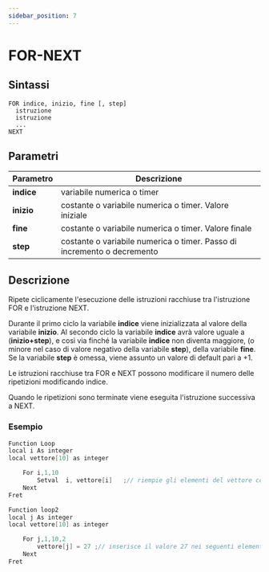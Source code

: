 ```yaml
---
sidebar_position: 7
---
```


# FOR-NEXT

## Sintassi

  ```
FOR indice, inizio, fine [, step] 
    istruzione
    istruzione
    ...	
NEXT
  ```

## Parametri
|Parametro     | Descrizione                                                              |                
|--------------|--------------------------------------------------------------------------|
| **indice**   | variabile numerica o timer                                               | 
| **inizio**   | costante o variabile numerica o timer. Valore iniziale                   |
| **fine**     | costante o variabile numerica o timer. Valore finale                     |    
| **step**     | costante o variabile numerica o timer. Passo di incremento o decremento  |    

## Descrizione
Ripete ciclicamente l'esecuzione delle istruzioni racchiuse tra l'istruzione FOR e l'istruzione NEXT.

Durante il primo ciclo la variabile **indice** viene inizializzata al valore della variabile **inizio**. Al secondo ciclo la variabile **indice** avrà valore uguale a (**inizio+step**), e così via finché la variabile **indice** non diventa maggiore, (o minore nel caso di valore negativo della variabile **step**), della variabile **fine**. Se la variabile **step** è omessa, viene assunto un valore di default pari a +1.

Le istruzioni racchiuse tra FOR e NEXT possono modificare il numero delle ripetizioni modificando indice.

Quando le ripetizioni sono terminate viene eseguita l'istruzione successiva a NEXT.

### Esempio

```c {5,7,14,16} showLineNumbers
Function Loop
local i As integer
local vettore[10] as integer

    For i,1,10
        Setval	i, vettore[i]	;// riempie gli elementi del vettore con i numeri 1,2, .... 10
    Next
Fret

Function loop2
local j As integer
local vettore[10] as integer

    For	j,1,10,2
	    vettore[j] = 27	;// inserisce il valore 27 nei seguenti elementi del vettore: 1,3,5,7,9
    Next
Fret
```
